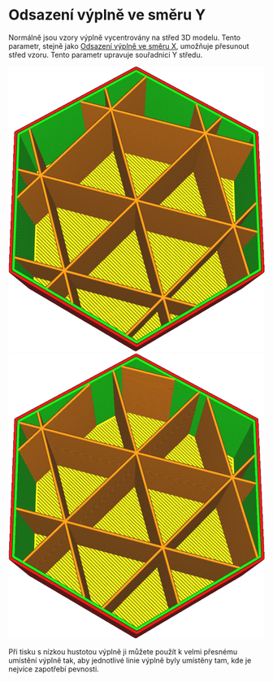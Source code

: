 Odsazení výplně ve směru Y
====
Normálně jsou vzory výplně vycentrovány na střed 3D modelu. Tento parametr, stejně jako [Odsazení výplně ve směru X](infill_offset_x.md), umožňuje přesunout střed vzoru. Tento parametr upravuje souřadnici Y středu.

![Výplň je vystředěna](../../../articles/images/infill_offset_xy_0.png)
![Posun 5 mm nahoru](../../../articles/images/infill_offset_y_5.png)

Při tisku s nízkou hustotou výplně ji můžete použít k velmi přesnému umístění výplně tak, aby jednotlivé linie výplně byly umístěny tam, kde je nejvíce zapotřebí pevnosti.